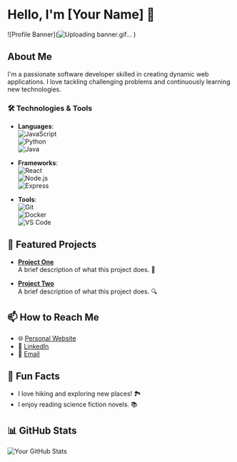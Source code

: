 # Hello, I'm [Your Name] 👋

![Profile Banner](![Uploading banner.gif…]()
)

## About Me
I'm a passionate software developer skilled in creating dynamic web applications. I love tackling challenging problems and continuously learning new technologies.

### 🛠️ Technologies & Tools
- **Languages**:  
  ![JavaScript](https://img.shields.io/badge/-JavaScript-F7DF1E?style=flat-square&logo=javascript&logoColor=000000)  
  ![Python](https://img.shields.io/badge/-Python-3776AB?style=flat-square&logo=python&logoColor=ffffff)  
  ![Java](https://img.shields.io/badge/-Java-007396?style=flat-square&logo=java&logoColor=ffffff)

- **Frameworks**:  
  ![React](https://img.shields.io/badge/-React-61DAFB?style=flat-square&logo=react&logoColor=000000)  
  ![Node.js](https://img.shields.io/badge/-Node.js-339933?style=flat-square&logo=node.js&logoColor=ffffff)  
  ![Express](https://img.shields.io/badge/-Express-000000?style=flat-square&logo=express&logoColor=ffffff)

- **Tools**:  
  ![Git](https://img.shields.io/badge/-Git-F05032?style=flat-square&logo=git&logoColor=ffffff)  
  ![Docker](https://img.shields.io/badge/-Docker-2496ED?style=flat-square&logo=docker&logoColor=ffffff)  
  ![VS Code](https://img.shields.io/badge/-Visual%20Studio%20Code-007ACC?style=flat-square&logo=visual-studio-code&logoColor=ffffff)

## 🌟 Featured Projects
- **[Project One](https://github.com/username/project-one)**  
  A brief description of what this project does. 🚀

- **[Project Two](https://github.com/username/project-two)**  
  A brief description of what this project does. 🔍

## 📫 How to Reach Me
- 🌐 [Personal Website](https://yourwebsite.com)
- 💼 [LinkedIn](https://www.linkedin.com/in/yourprofile)
- 📧 [Email](mailto:youremail@example.com)

## 🎉 Fun Facts
- I love hiking and exploring new places! 🏞️
- I enjoy reading science fiction novels. 📚

## 📊 GitHub Stats
![Your GitHub Stats](https://github-readme-stats.vercel.app/api?username=yourusername&show_icons=true&theme=radical)
